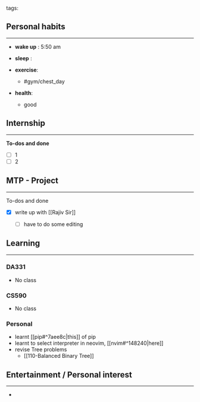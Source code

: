 tags: 
## Personal habits
--- 

- **wake up** : 5:50 am

- **sleep** :

-  **exercise**:
	- #gym/chest_day 

-  **health**: 
	- good



## Internship 
---
**To-dos and done**
- [ ] 1
- [ ] 2

## MTP - Project
--- 
To-dos and done
- [x] write up with [[Rajiv Sir]]
	- [ ] have to do some editing



## Learning
---
### DA331
- No class

### CS590
- No class

### Personal
- learnt [[pip#^7aee8c|this]] of pip
- learnt to select interpreter in neovim, [[nvim#^148240|here]]
- revise Tree problems
	- [[110-Balanced Binary Tree]]

## Entertainment / Personal interest
---
- 